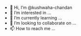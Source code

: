 - 👋 Hi, I’m @kushwaha-chandan
- 👀 I’m interested in ...
- 🌱 I’m currently learning ...
- 💞️ I’m looking to collaborate on ...
- 📫 How to reach me ...

<!---
kushwaha-chandan/kushwaha-chandan is a ✨ special ✨ repository because its `README.md` (this file) appears on your GitHub profile.
You can click the Preview link to take a look at your changes.
--->
